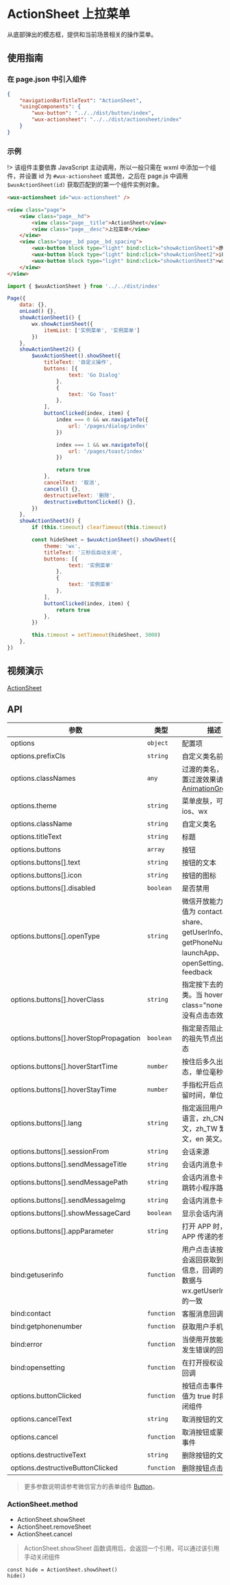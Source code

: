 # ActionSheet 上拉菜单

从底部弹出的模态框，提供和当前场景相关的操作菜单。

## 使用指南

### 在 page.json 中引入组件

```json
{
    "navigationBarTitleText": "ActionSheet",
    "usingComponents": {
        "wux-button": "../../dist/button/index",
        "wux-actionsheet": "../../dist/actionsheet/index"
    }
}
```

### 示例

!> 该组件主要依靠 JavaScript 主动调用，所以一般只需在 wxml 中添加一个组件，并设置 id 为 `#wux-actionsheet` 或其他，之后在 page.js 中调用 `$wuxActionSheet(id)` 获取匹配到的第一个组件实例对象。

```html
<wux-actionsheet id="wux-actionsheet" />

<view class="page">
    <view class="page__hd">
        <view class="page__title">ActionSheet</view>
        <view class="page__desc">上拉菜单</view>
    </view>
    <view class="page__bd page__bd_spacing">
        <wux-button block type="light" bind:click="showActionSheet1">原生 ActionSheet</wux-button>
        <wux-button block type="light" bind:click="showActionSheet2">iOS ActionSheet</wux-button>
        <wux-button block type="light" bind:click="showActionSheet3">wx ActionSheet</wux-button>
    </view>
</view>
```

```js
import { $wuxActionSheet } from '../../dist/index'

Page({
    data: {},
    onLoad() {},
    showActionSheet1() {
        wx.showActionSheet({
            itemList: ['实例菜单', '实例菜单']
        })
    },
    showActionSheet2() {
        $wuxActionSheet().showSheet({
            titleText: '自定义操作',
            buttons: [{
                    text: 'Go Dialog'
                },
                {
                    text: 'Go Toast'
                },
            ],
            buttonClicked(index, item) {
                index === 0 && wx.navigateTo({
                    url: '/pages/dialog/index'
                })

                index === 1 && wx.navigateTo({
                    url: '/pages/toast/index'
                })

                return true
            },
            cancelText: '取消',
            cancel() {},
            destructiveText: '删除',
            destructiveButtonClicked() {},
        })
    },
    showActionSheet3() {
        if (this.timeout) clearTimeout(this.timeout)

        const hideSheet = $wuxActionSheet().showSheet({
            theme: 'wx',
            titleText: '三秒后自动关闭',
            buttons: [{
                    text: '实例菜单'
                },
                {
                    text: '实例菜单'
                },
            ],
            buttonClicked(index, item) {
                return true
            },
        })

        this.timeout = setTimeout(hideSheet, 3000)
    },
})
```

## 视频演示

[ActionSheet](./_media/actionsheet.mp4 ':include :type=iframe width=375px height=667px')

## API

| 参数 | 类型 | 描述 | 默认值 |
| --- | --- | --- | --- |
| options | `object` | 配置项 | - |
| options.prefixCls | `string` | 自定义类名前缀 | wux-actionsheet |
| options.classNames | `any` | 过渡的类名，更多内置过渡效果请参考 [AnimationGroup](animation-group.md) | wux-animate--slideInUp |
| options.theme | `string` | 菜单皮肤，可选值为 ios、wx | ios |
| options.className | `string` | 自定义类名 | - |
| options.titleText | `string` | 标题 | - |
| options.buttons | `array` | 按钮 | [] |
| options.buttons[].text | `string` | 按钮的文本 | - |
| options.buttons[].icon | `string` | 按钮的图标 | - |
| options.buttons[].disabled | `boolean` | 是否禁用 | false |
| options.buttons[].openType | `string` | 微信开放能力，可选值为 contact、share、getUserInfo、getPhoneNumber、launchApp、openSetting、feedback | - |
| options.buttons[].hoverClass | `string` | 指定按下去的样式类。当 hover-class="none" 时，没有点击态效果 | wux-actionsheet__button--hover |
| options.buttons[].hoverStopPropagation | `boolean` | 指定是否阻止本节点的祖先节点出现点击态 | false |
| options.buttons[].hoverStartTime | `number` | 按住后多久出现点击态，单位毫秒 | 20 |
| options.buttons[].hoverStayTime | `number` | 手指松开后点击态保留时间，单位毫秒 | 70 |
| options.buttons[].lang | `string` | 指定返回用户信息的语言，zh_CN 简体中文，zh_TW 繁体中文，en 英文。 | en |
| options.buttons[].sessionFrom | `string` | 会话来源 | - |
| options.buttons[].sendMessageTitle | `string` | 会话内消息卡片标题 | 当前标题 |
| options.buttons[].sendMessagePath | `string` | 会话内消息卡片点击跳转小程序路径 | 当前分享路径 |
| options.buttons[].sendMessageImg | `string` | 会话内消息卡片图片 | 截图 |
| options.buttons[].showMessageCard | `boolean` | 显示会话内消息卡片 | false |
| options.buttons[].appParameter | `string` | 打开 APP 时，向 APP 传递的参数 | - |
| bind:getuserinfo | `function` | 用户点击该按钮时，会返回获取到的用户信息，回调的detail数据与wx.getUserInfo返回的一致 | - 
| bind:contact | `function` | 客服消息回调 | - |
| bind:getphonenumber | `function` | 获取用户手机号回调 | - |
| bind:error | `function` | 当使用开放能力时，发生错误的回调 | - |
| bind:opensetting | `function` | 在打开授权设置页后回调 | - |
| options.buttonClicked | `function` | 按钮点击事件，返回值为 true 时将会关闭组件 | - |
| options.cancelText | `string` | 取消按钮的文本 | 取消 |
| options.cancel | `function` | 取消按钮或蒙层点击事件 | - |
| options.destructiveText | `string` | 删除按钮的文本 | - |
| options.destructiveButtonClicked | `function` | 删除按钮点击事件 | - |

> 更多参数说明请参考微信官方的表单组件 [Button](https://developers.weixin.qq.com/miniprogram/dev/component/button.html)。

### ActionSheet.method

- ActionSheet.showSheet
- ActionSheet.removeSheet
- ActionSheet.cancel

> ActionSheet.showSheet 函数调用后，会返回一个引用，可以通过该引用手动关闭组件

```
const hide = ActionSheet.showSheet()
hide()
```